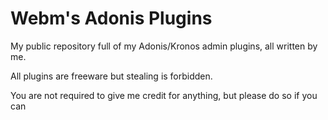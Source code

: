# Webm's Adonis Plugins
My public repository full of my Adonis/Kronos admin plugins, all written by me.

All plugins are freeware but stealing is forbidden.

You are not required to give me credit for anything, but please do so if you can
